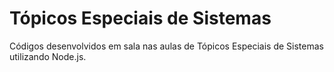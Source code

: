 # Tópicos Especiais de Sistemas
Códigos desenvolvidos em sala nas aulas de Tópicos Especiais de Sistemas utilizando Node.js.
